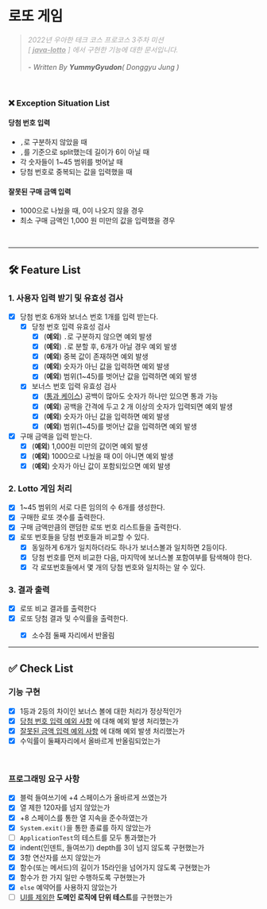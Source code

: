 # 로또 게임
> <span style="color:darkgrey">_2022년 우아한 테크 코스 프로코스 3주차 미션 <br/>[ <u>**java-lotto**</u> ] 에서 구현한 기능에 대한 문서입니다._</span>
> <br/><br/> - _Written By **YummyGyudon**( Donggyu Jung )_

<br/>

### ❌ Exception Situation List

#### 당첨 번호 입력
- `,`로 구분하지 않았을 때
- `,`를 기준으로 split했는데 길이가 6이 아닐 때
- 각 숫자들이 1~45 범위를 벗어날 때
- 당첨 번호로 중복되는 값을 입력했을 때

#### 잘못된 구매 금액 입력
- 1000으로 나눴을 때, 0이 나오지 않을 경우
- 최소 구매 금액인 1,000 원 미만의 값을 입력했을 경우

<br/>

---
## 🛠 Feature List

### 1. 사용자 입력 받기 및 유효성 검사
- [x] 당첨 번호 6개와 보너스 번호 1개를 입력 받는다.
  - [x] 당청 번호 입력 유효성 검사
    - [x] (**예외**) `.`로 구분하지 않으면 예외 발생
    - [x] (**예외**) `.`로 분할 후, 6개가 아닐 경우 예외 발생
    - [x] (**예외**) 중복 값이 존재하면 예외 발생
    - [x] (**예외**) 숫자가 아닌 값을 입력하면 예외 발생
    - [x] (**예외**) 범위(1~45)를 벗어난 값을 입력하면 예외 발생
  - [x] 보너스 번호 입력 유효성 검사
    - [x] (<u>통과 케이스</u>) 공백이 많아도 숫자가 하나만 있으면 통과 가능
    - [x] (**예외**) 공백을 간격에 두고 2 개 이상의 숫자가 입력되면 예외 발생
    - [x] (**예외**) 숫자가 아닌 값을 입력하면 예외 발생
    - [x] (**예외**) 범위(1~45)를 벗어난 값을 입력하면 예외 발생 
- [x] 구매 금액을 입력 받는다.
  - [x] (**예외**) 1,000원 미만의 값이면 예외 발생
  - [x] (**예외**) 1000으로 나눴을 때 0이 아니면 예외 발생
  - [x] (**예외**) 숫자가 아닌 값이 포함되있으면 예외 발생

### 2. Lotto 게임 처리
- [x] 1~45 범위의 서로 다른 임의의 수 6개를 생성한다.
- [x] 구매한 로또 갯수를 출력한다.
- [x] 구매 금액만큼의 랜덤한 로또 번호 리스트들을 출력한다.
- [x] 로또 번호들을 당첨 번호들과 비교할 수 있다.
  - [x] 동일하게 6개가 일치하더라도 하나가 보너스볼과 일치하면 2등이다.
  - [x] 당첨 번호를 먼저 비교한 다음, 마지막에 보너스볼 포함여부를 탐색해야 한다.
  - [x] 각 로또번호들에서 몇 개의 당첨 번호와 일치하는 알 수 있다.

### 3. 결과 출력
- [x] 로또 비교 결과를 출력한다
- [x] 로또 당첨 결과 및 수익률을 출력한다.
  - [x] 소수점 둘째 자리에서 반올림




---
## ✅ Check List
### 기능 구현
- [x] 1등과 2등의 차이인 보너스 볼에 대한 처리가 정상적인가
- [x] [당첨 번호 입력 예외 사항](#당첨-번호-입력) 에 대해 예외 발생 처리했는가
- [x] [잘못된 금액 입력 예외 사항](#잘못된-구매-금액-입력) 에 대해 예외 발생 처리했는가
- [x] 수익률이 둘째자리에서 올바르게 반올림되었는가

<br/>

### 프로그래밍 요구 사항
- [x] 블럭 들여쓰기에 +4 스페이스가 올바르게 쓰였는가
- [x] 열 제한 120자를 넘지 않았는가
- [x] +8 스페이스를 통한 열 지속을 준수하였는가
- [x] `System.exit()`을 통한 종료를 하지 않았는가
- [ ] `ApplicationTest`의 테스트를 모두 통과했는가
- [x] indent(인덴트, 들여쓰기) depth를 3이 넘지 않도록 구현했는가
- [x] 3항 연산자를 쓰지 않았는가
- [x] 함수(또는 메서드)의 길이가 15라인을 넘어가지 않도록 구현했는가
- [x] 함수가 한 가지 일만 수행하도록 구현했는가
- [x] `else` 예약어를 사용하지 않았는가
- [ ] <u>UI를 제외한</u> **도메인 로직에 단위 테스트**를 구현했는가